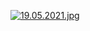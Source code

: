 [![19.05.2021.jpg](https://dl.dropboxusercontent.com/s/vjpm1a8rz839vcr/19.05.2021.jpg?dl=0)](https://dl.dropboxusercontent.com/s/vjpm1a8rz839vcr/19.05.2021.jpg?dl=0)
